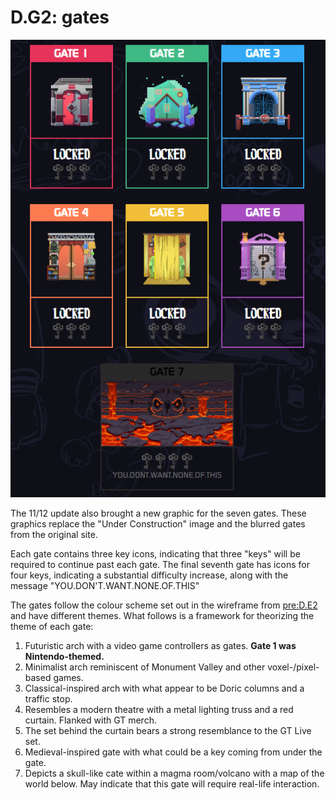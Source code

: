 # D.G2: gates

![All gates](../assets/0.d.g2.gates.png)

The 11/12 update also brought a new graphic for the seven gates.
These graphics replace the "Under Construction" image and the blurred gates from the original site.

Each gate contains three key icons, indicating that three "keys" will be required to continue past each gate.
The final seventh gate has icons for four keys, indicating a substantial difficulty increase, along with the message "YOU.DON'T.WANT.NONE.OF.THIS"

The gates follow the colour scheme set out in the wireframe from [pre:D.E2](../pre-arg/digital/d.e2-leave-luck-to-heaven.md) and have different themes.
What follows is a framework for theorizing the theme of each gate:

1. Futuristic arch with a video game controllers as gates.
   **Gate 1 was Nintendo-themed.**
2. Minimalist arch reminiscent of Monument Valley and other voxel-/pixel-based games.
3. Classical-inspired arch with what appear to be Doric columns and a traffic stop.
4. Resembles a modern theatre with a metal lighting truss and a red curtain.
   Flanked with GT merch.
5. The set behind the curtain bears a strong resemblance to the GT Live set.
6. Medieval-inspired gate with what could be a key coming from under the gate.
7. Depicts a skull-like cate within a magma room/volcano with a map of the world below.
   May indicate that this gate will require real-life interaction.
